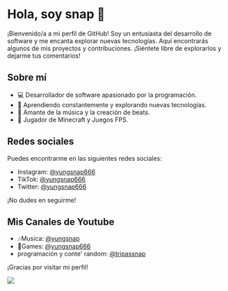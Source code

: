 # Hola, soy snap 👋

¡Bienvenido/a a mi perfil de GitHub! Soy un entusiasta del desarrollo de software y me encanta explorar nuevas tecnologías. Aquí encontrarás algunos de mis proyectos y contribuciones. ¡Siéntete libre de explorarlos y dejarme tus comentarios!

## Sobre mí

- 💻 Desarrollador de software apasionado por la programación.
- 🌱 Aprendiendo constantemente y explorando nuevas tecnologías.
- 🎵 Amante de la música y la creación de beats.
- 👾 Jugador de Minecraft y Juegos FPS.

## Redes sociales

Puedes encontrarme en las siguientes redes sociales:

- Instagram: [@yungsnap666](https://www.instagram.com/yungsnap666)
- TikTok: [@yungsnap666](https://www.tiktok.com/@yungsnap666)
- Twitter: [@yungsnap666](https://twitter.com/yungsnap666)

¡No dudes en seguirme!

## Mis Canales de Youtube

- 🎶Musica: [@yungsnap](https://www.youtube.com/@yungsnap)
- 👾Games: [@yungsnap666](https://www.youtube.com/@yungsnap666)
- programación y conte' random: [@tripassnap](https://www.youtube.com/@tripassnap)

¡Gracias por visitar mi perfil!


![](https://komarev.com/ghpvc/?username=snaposting&color=red)
